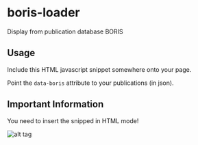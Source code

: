 boris-loader
============

Display from publication database BORIS

Usage
-----
Include this HTML javascript snippet somewhere onto your page.
    <dtml-let html="readhtml2('http://cdn.rawgit.com/keetraxx/boris-loader/zms3/boris-dev.html')"><dtml-var html></dtml-var></dtml-let>
    <div data-boris="//boris.unibe.ch/cgi/exportview/divisions/DCD5A442BB9CE17DE0405C82790C4DE2/JSON/DCD5A442BB9CE17DE0405C82790C4DE2.js"></div>

Point the `data-boris` attribute to your publications (in json).

Important Information
---------------------
You need to insert the snipped in HTML mode!

![alt tag](//raw.github.com/keetraxx/boris-loader/zms3/help.png)

